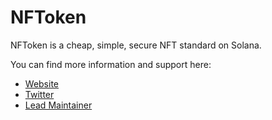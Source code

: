 # NFToken

NFToken is a cheap, simple, secure NFT standard on Solana.

You can find more information and support here:

- [Website](https://nftoken.so)
- [Twitter](https://twitter.com/nftoken_so)
- [Lead Maintainer](https://twitter.com/VictorPontis)
